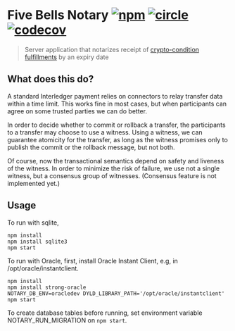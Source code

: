 # Five Bells Notary [![npm][npm-image]][npm-url] [![circle][circle-image]][circle-url] [![codecov][codecov-image]][codecov-url]

[npm-image]: https://img.shields.io/npm/v/five-bells-notary.svg?style=flat
[npm-url]: https://npmjs.org/package/five-bells-connector
[circle-image]: https://circleci.com/gh/interledger/five-bells-notary.svg?style=shield
[circle-url]: https://circleci.com/gh/interledger/five-bells-notary
[codecov-image]: https://codecov.io/gh/interledger/five-bells-notary/branch/master/graph/badge.svg
[codecov-url]: https://codecov.io/gh/interledger/five-bells-notary

> Server application that notarizes receipt of [crypto-condition fulfillments](https://github.com/interledger/five-bells-condition) by an expiry date

## What does this do?

A standard Interledger payment relies on connectors to relay transfer data within a time limit. This works fine in most cases, but when participants can agree on some trusted parties we can do better.

In order to decide whether to commit or rollback a transfer, the participants to a transfer may choose to use a witness. Using a witness, we can guarantee atomicity for the transfer, as long as the witness promises only to publish the commit or the rollback message, but not both.

Of course, now the transactional semantics depend on safety and liveness of the witness. In order to minimize the risk of failure, we use not a single witness, but a consensus group of witnesses. (Consensus feature is not implemented yet.)

## Usage

To run with sqlite,

```
npm install
npm install sqlite3
npm start
```

To run with Oracle, first, install Oracle Instant Client, e.g, in /opt/oracle/instantclient.

```
npm install
npm install strong-oracle
NOTARY_DB_ENV=oracledev DYLD_LIBRARY_PATH='/opt/oracle/instantclient' npm start
```

To create database tables before running, set environment variable NOTARY_RUN_MIGRATION on ```npm start```.
